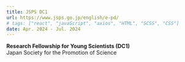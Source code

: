 ```yaml
---
title: JSPS DC1
url: https://www.jsps.go.jp/english/e-pd/
# tags: ["react", "javaScript", "axios", "HTML", "SCSS", "CSS"]
date: Apr. 2024 - Jul. 2024
---
```

**Research Fellowship for Young Scientists (DC1)**  
Japan Society for the Promotion of Science  
